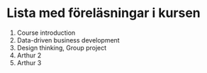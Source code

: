 # Lista med föreläsningar i kursen 
1. Course introduction
1. Data-driven business development
1. Design thinking, Group project
5. Arthur 2
6. Arthur 3
